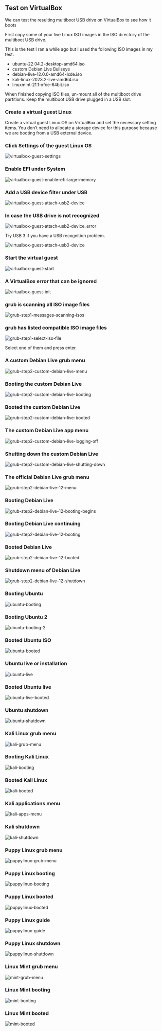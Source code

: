 ## Test on VirtualBox

We can test the resulting multiboot USB drive on VirtualBox to see how it boots

First copy some of your live Linux ISO images in the ISO directory of the multiboot USB drive.

This is the test I ran a while ago but I used the following ISO images in my test:
- ubuntu-22.04.2-desktop-amd64.iso
- custom Debian Live Bullseye
- debian-live-12.0.0-amd64-lxde.iso
- kali-linux-2023.2-live-amd64.iso
- linuxmint-21.1-xfce-64bit.iso

When finished copying ISO files, un-mount all of the multiboot drive partitions.
Keep the multiboot USB drive plugged in a USB slot.

### Create a virtual guest Linux

Create a virtual guest Linux OS on VirtualBox and set the necessary setting items.
You don't need to allocate a storage device for this purpose because we are booting from a USB external device.

### Click Settings of the guest Linux OS

![virtualbox-guest-settings](image/01_virtualbox-guest-settings.png)

### Enable EFI under System

![virtualbox-guest-enable-efi-large-memory](image/02_virtualbox-guest-enable-efi-large-memory.png)

### Add a USB device filter under USB

![virtualbox-guest-attach-usb2-device](image/03_virtualbox-guest-attach-usb2-device.png)

### In case the USB drive is not recognized

![virtualbox-guest-attach-usb2-device_error](image/04_virtualbox-guest-attach-usb2-device_error.png)

Try USB 3 if you have a USB recognition problem.

![virtualbox-guest-attach-usb3-device](image/05_virtualbox-guest-attach-usb3-device.png)

### Start the virtual guest

![virtualbox-guest-start](image/06_virtualbox-guest-start.png)

### A VirtualBox error that can be ignored

![virtualbox-guest-init](image/07_virtualbox-guest-init.png)

### grub is scanning all ISO image files

![grub-step1-messages-scanning-isos](image/08_grub-step1-messages-scanning-isos.png)

### grub has listed compatible ISO image files

![grub-step1-select-iso-file](image/09_grub-step1-select-iso-file-3.png)

Select one of them and press enter.

### A custom Debian Live grub menu

![grub-step2-custom-debian-live-menu](image/10_grub-step2-custom-debian-live-menu.png)

### Booting the custom Debian Live

![grub-step2-custom-debian-live-booting](image/11_grub-step2-custom-debian-live-booting.png)

### Booted the custom Debian Live

![grub-step2-custom-debian-live-booted](image/12_grub-step2-custom-debian-live-booted.png)

### The custom Debian Live app menu

![grub-step2-custom-debian-live-logging-off](image/13_grub-step2-custom-debian-live-logging-off.png)

### Shutting down the custom Debian Live

![grub-step2-custom-debian-live-shutting-down](image/14_grub-step2-custom-debian-live-shutting-down.png)

### The official Debian Live grub menu

![grub-step2-debian-live-12-menu](image/20_grub-step2-debian-live-12-menu.png)

### Booting Debian Live

![grub-step2-debian-live-12-booting-begins](image/21_grub-step2-debian-live-12-booting-begins.png)

### Booting Debian Live continuing

![grub-step2-debian-live-12-booting](image/22_grub-step2-debian-live-12-booting.png)

### Booted Debian Live

![grub-step2-debian-live-12-booted](image/23_grub-step2-debian-live-12-booted.png)

### Shutdown menu of Debian Live

![grub-step2-debian-live-12-shutdown](image/24_grub-step2-debian-live-12-shutdown.png)

### Booting Ubuntu

![ubuntu-booting](image/31_ubuntu-booting.png)

### Booting Ubuntu 2

![ubuntu-booting-2](image/31_ubuntu-booting-2.png)

### Booted Ubuntu ISO

![ubuntu-booted](image/32_ubuntu-booted.png)

### Ubuntu live or installation

![ubuntu-live](image/33_ubuntu-live.png)

### Booted Ubuntu live

![ubuntu-live-booted](image/34_ubuntu-live-booted.png)

### Ubuntu shutdown

![ubuntu-shutdown](image/35_ubuntu-shutdown.png)

### Kali Linux grub menu

![kali-grub-menu](image/41_kali-grub-menu.png)

### Booting Kali Linux

![kali-booting](image/42_kali-booting.png)

### Booted Kali Linux

![kali-booted](image/43_kali-booted.png)

### Kali applications menu

![kali-apps-menu](image/44_kali-apps-menu.png)

### Kali shutdown

![kali-shutdown](image/45_kali-shutdown.png)

### Puppy Linux grub menu

![puppylinux-grub-menu](image/60_puppylinux-grub-menu.png)

### Puppy Linux booting

![puppylinux-booting](image/61_puppylinux-booting.png)

### Puppy Linux booted

![puppylinux-booted](image/62_puppylinux-booted.png)

### Puppy Linux guide

![puppylinux-guide](image/63_puppylinux-guide.png)

### Puppy Linux shutdown

![puppylinux-shutdown](image/64_puppylinux-shutdown.png)

### Linux Mint grub menu

![mint-grub-menu](image/70_mint-grub-menu.png)

### Linux Mint booting

![mint-booting](image/71_mint-booting.png)

### Linux Mint booted

![mint-booted](image/72_mint-booted.png)
